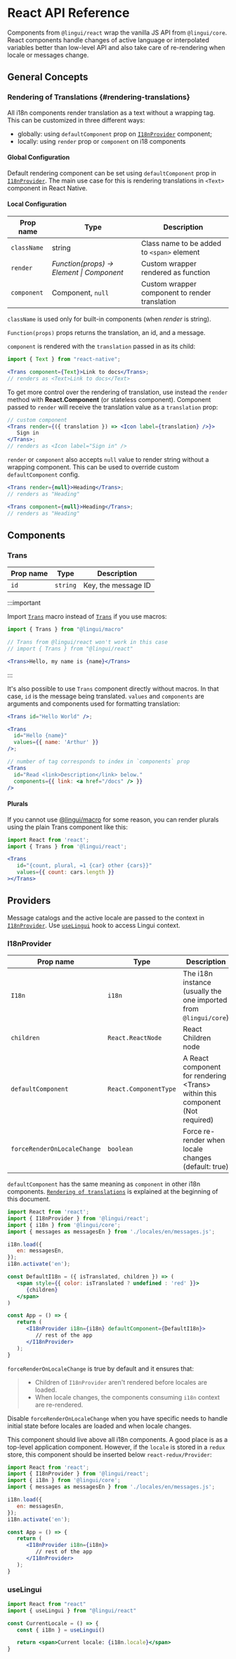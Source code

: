 # React API Reference

Components from `@lingui/react` wrap the vanilla JS API from `@lingui/core`. React components handle changes of active language or interpolated variables better than low-level API and also take care of re-rendering when locale or messages change.

## General Concepts

### Rendering of Translations {#rendering-translations}

All i18n components render translation as a text without a wrapping tag. This can be customized in three different ways:

-   globally: using `defaultComponent` prop on [`I18nProvider`](#i18nprovider) component;
-   locally: using `render` prop or `component` on i18 components

#### Global Configuration

Default rendering component can be set using `defaultComponent` prop in [`I18nProvider`](#i18nprovider). The main use case for this is rendering translations in `<Text>` component in React Native.

#### Local Configuration

| Prop name   | Type                                      | Description                                    |
|-------------| ----------------------------------------- |------------------------------------------------|
| `className` | string                                    | Class name to be added to `<span>` element     |
| `render`    | *Function(props) -> Element \| Component*                                     | Custom wrapper rendered as function          |
| `component` | Component, `null`                         | Custom wrapper component to render translation |

`className` is used only for built-in components (when *render* is string).

`Function(props)` props returns the translation, an id, and a message.

`component` is rendered with the `translation` passed in as its child:

``` jsx
import { Text } from "react-native";

<Trans component={Text}>Link to docs</Trans>;
// renders as <Text>Link to docs</Text>
```

To get more control over the rendering of translation, use instead the `render` method with **React.Component** (or stateless component). Component passed to `render` will receive the translation value as a `translation` prop:

``` jsx
// custom component
<Trans render={({ translation }) => <Icon label={translation} />}>
   Sign in
</Trans>;
// renders as <Icon label="Sign in" />
```

`render` or `component` also accepts `null` value to render string without a wrapping component. This can be used to override custom `defaultComponent` config.

``` jsx
<Trans render={null}>Heading</Trans>;
// renders as "Heading"

<Trans component={null}>Heading</Trans>;
// renders as "Heading"
```

## Components

### Trans

| Prop name | Type     | Description         |
| --------- | -------- | ------------------- |
| `id`      | `string` | Key, the message ID |

:::important

Import [`Trans`](/docs/ref/macro.md#jsxmacro-Trans) macro instead of [`Trans`](#trans) if you use macros:

``` jsx
import { Trans } from "@lingui/macro"

// Trans from @lingui/react won't work in this case
// import { Trans } from "@lingui/react"

<Trans>Hello, my name is {name}</Trans>
```
:::

It's also possible to use `Trans` component directly without macros. In that case, `id` is the message being translated. `values` and `components` are arguments and components used for formatting translation:

``` jsx
<Trans id="Hello World" />;

<Trans
  id="Hello {name}"
  values={{ name: 'Arthur' }}
/>;

// number of tag corresponds to index in `components` prop
<Trans
  id="Read <link>Description</link> below."
  components={{ link: <a href="/docs" /> }}
/>
```

#### Plurals

If you cannot use [@lingui/macro](/docs/ref/macro.md) for some reason, you can render plurals using the plain Trans component like this:

``` jsx
import React from 'react';
import { Trans } from '@lingui/react';

<Trans
   id="{count, plural, =1 {car} other {cars}}"
   values={{ count: cars.length }}
></Trans>
```

## Providers

Message catalogs and the active locale are passed to the context in [`I18nProvider`](#i18nprovider). Use [`useLingui`](#uselingui) hook to access Lingui context.

### I18nProvider

| Prop name                   | Type                  | Description                                                                   |
| --------------------------- | --------------------- | ----------------------------------------------------------------------------- |
| `I18n`                      | `i18n`                | The i18n instance (usually the one imported from `@lingui/core`)              |
| `children`                  | `React.ReactNode`     | React Children node                                                           |
| `defaultComponent`          | `React.ComponentType` | A React component for rendering <Trans\> within this component (Not required) |
| `forceRenderOnLocaleChange` | `boolean`             | Force re-render when locale changes (default: true)                           |

`defaultComponent` has the same meaning as `component` in other i18n components. [`Rendering of translations`](#rendering-translations) is explained at the beginning of this document.

``` jsx
import React from 'react';
import { I18nProvider } from '@lingui/react';
import { i18n } from '@lingui/core';
import { messages as messagesEn } from './locales/en/messages.js';

i18n.load({
   en: messagesEn,
});
i18n.activate('en');

const DefaultI18n = ({ isTranslated, children }) => (
   <span style={{ color: isTranslated ? undefined : 'red' }}>
      {children}
   </span>
)

const App = () => {
   return (
      <I18nProvider i18n={i18n} defaultComponent={DefaultI18n}>
         // rest of the app
      </I18nProvider>
   );
}
```

`forceRenderOnLocaleChange` is true by default and it ensures that:

> -   Children of `I18nProvider` aren't rendered before locales are loaded.
> -   When locale changes, the components consuming `i18n` context are re-rendered.

Disable `forceRenderOnLocaleChange` when you have specific needs to handle initial state before locales are loaded and when locale changes.

This component should live above all i18n components. A good place is as a top-level application component. However, if the `locale` is stored in a `redux` store, this component should be inserted below `react-redux/Provider`:

``` jsx
import React from 'react';
import { I18nProvider } from '@lingui/react';
import { i18n } from '@lingui/core';
import { messages as messagesEn } from './locales/en/messages.js';

i18n.load({
   en: messagesEn,
});
i18n.activate('en');

const App = () => {
   return (
      <I18nProvider i18n={i18n}>
         // rest of the app
      </I18nProvider>
   );
}
```

### useLingui

``` jsx
import React from "react"
import { useLingui } from "@lingui/react"

const CurrentLocale = () => {
   const { i18n } = useLingui()

   return <span>Current locale: {i18n.locale}</span>
}
```
